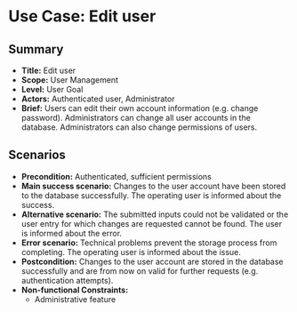 # Use Case: Edit user

## Summary

- **Title:** Edit user
- **Scope:** User Management
- **Level:** User Goal
- **Actors:** Authenticated user, Administrator
- **Brief:** Users can edit their own account information (e.g. change password). Administrators can change all user accounts in the database. Administrators can also change permissions of users.

## Scenarios

- **Precondition:** Authenticated, sufficient permissions
- **Main success scenario:** Changes to the user account have been stored to the database successfully. The operating user is informed about the success.
- **Alternative scenario:** The submitted inputs could not be validated or the user entry for which changes are requested cannot be found. The user is informed about the error.
- **Error scenario:** Technical problems prevent the storage process from completing. The operating user is informed about the issue.
- **Postcondition:** Changes to the user account are stored in the database successfully and are from now on valid for further requests (e.g. authentication attempts).
- **Non-functional Constraints:**
  - Administrative feature
